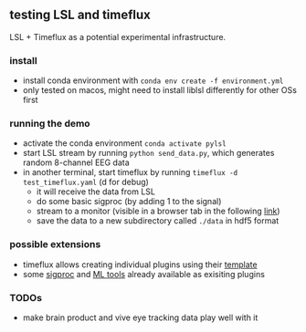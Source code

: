 ## testing LSL and timeflux
LSL + Timeflux as a potential experimental infrastructure.

### install
- install conda environment with `conda env create -f environment.yml` 
- only tested on macos, might need to install liblsl differently for other OSs first
  
### running the demo
- activate the conda environment `conda activate pylsl`
- start LSL stream by running `python send_data.py`, which generates random 8-channel EEG data
- in another terminal, start timeflux by running `timeflux -d test_timeflux.yaml` (d for debug)
  - it will receive the data from LSL
  - do some basic sigproc (by adding 1 to the signal)
  - stream to a monitor (visible in a browser tab in the following [link](http://localhost:8000/monitor/))
  - save the data to a new subdirectory called `./data` in hdf5 format

### possible extensions
- timeflux allows creating individual plugins using their [template](https://github.com/timeflux/timeflux_example)
- some [sigproc](https://github.com/timeflux/timeflux_dsp) and [ML tools](https://github.com/timeflux/timeflux/blob/master/timeflux/nodes/ml.py) already available as exisiting plugins

### TODOs
- make brain product and vive eye tracking data play well with it
